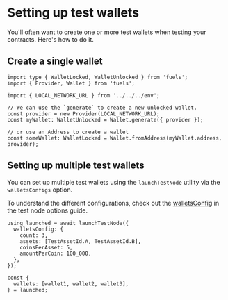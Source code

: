 # Setting up test wallets

You'll often want to create one or more test wallets when testing your contracts. Here's how to do it.

## Create a single wallet

```
import type { WalletLocked, WalletUnlocked } from 'fuels';
import { Provider, Wallet } from 'fuels';

import { LOCAL_NETWORK_URL } from '../../../env';

// We can use the `generate` to create a new unlocked wallet.
const provider = new Provider(LOCAL_NETWORK_URL);
const myWallet: WalletUnlocked = Wallet.generate({ provider });

// or use an Address to create a wallet
const someWallet: WalletLocked = Wallet.fromAddress(myWallet.address, provider);
```

## Setting up multiple test wallets

You can set up multiple test wallets using the `launchTestNode` utility via the `walletsConfigs` option.

To understand the different configurations, check out the [walletsConfig](./test-node-options.md#walletsconfig) in the test node options guide.

```
using launched = await launchTestNode({
  walletsConfig: {
    count: 3,
    assets: [TestAssetId.A, TestAssetId.B],
    coinsPerAsset: 5,
    amountPerCoin: 100_000,
  },
});

const {
  wallets: [wallet1, wallet2, wallet3],
} = launched;
```

